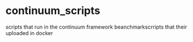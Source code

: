 # continuum_scripts
scripts that run in the continuum framework beanchmarkscrripts that their uploaded in docker

